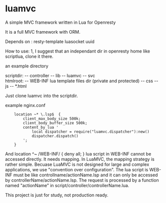 luamvc
======


A simple MVC framework written in Lua for Openresty

It is a full MVC framework with ORM. 

Depends on :
  resty-template
  luasocket
  uuid

  
How to use:
  1, I suggest that an independant dir in openresty home like scriptlua, clone it there.



an example directory

scriptdir:
          -- controller
          -- lib
          -- luamvc
          -- svc      
htmlroot:
          -- WEB-INF        lua template files dir (private and protected)
          -- css
          -- js
          -- *.html
         
Just clone luamvc into the scriptdir.





example nginx.conf 

        location ~* \.lsp$  {
            client_max_body_size 500k;
            client_body_buffer_size 500k;
            content_by_lua '
                local dispatcher = require("luamvc.dispatcher"):new()
                dispatcher.dispatch()
            ';
        }

And 
    location ^~ /WEB-INF/ {
            deny all;
        }
lua script in WEB-INF cannot be accessed directly. It needs mapping. In LuaMVC, the mapping strategy is rather simple. 
Becuase LuaMVC is not designed for large and complex applications, we use "convention over configuration". The lua script
is WEB-INF must be like controllname/actionName.lsp and it can only be accessed by controllerName/actionName.lsp. The 
request is processed by a  function named "actionName" in script/controller/controllerName.lua.




This project is just for study, not production ready. 
